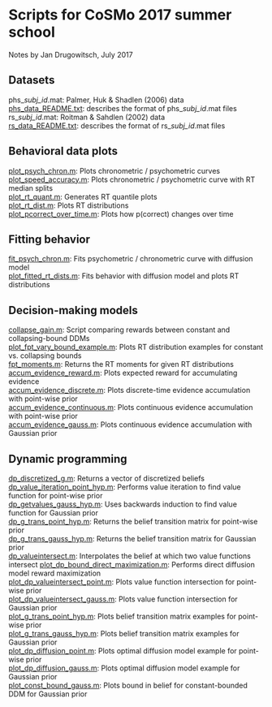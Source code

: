 # Scripts for CoSMo 2017 summer school

Notes by Jan Drugowitsch, July 2017

## Datasets
phs_*subj_id*.mat: Palmer, Huk & Shadlen (2006) data  
[phs_data_README.txt](hs_data_README.txt): describes the format of phs_*subj_id*.mat files  
rs_*subj_id*.mat: Roitman & Sahdlen (2002) data  
[rs_data_README.txt](rs_data_README.txt): describes the format of rs_*subj_id*.mat files

## Behavioral data plots
[plot_psych_chron.m](plot_psych_chron.m): Plots chronometric / psychometric curves  
[plot_speed_accuracy.m](plot_speed_accuracy.m): Plots chronometric / psychometric curve with RT median splits  
[plot_rt_quant.m](plot_rt_quant.m): Generates RT quantile plots  
[plot_rt_dist.m](plot_rt_dist.m): Plots RT distributions  
[plot_pcorrect_over_time.m](plot_pcorrect_over_time.m): Plots how p(correct) changes over time  

## Fitting behavior
[fit_psych_chron.m](fit_psych_chron.m): Fits psychometric / chronometric curve with diffusion model  
[plot_fitted_rt_dists.m](plot_fitted_rt_dists.m): Fits behavior with diffusion model and plots RT distributions  

## Decision-making models
[collapse_gain.m](collapse_gain.m): Script comparing rewards between constant and collapsing-bound DDMs  
[plot_fpt_vary_bound_example.m](plot_fpt_vary_bound_example.m): Plots RT distribution examples for constant vs. collapsing bounds  
[fpt_moments.m](fpt_moments.m): Returns the RT moments for given RT distributions  
[accum_evidence_reward.m](accum_evidence_reward.m): Plots expected reward for accumulating evidence  
[accum_evidence_discrete.m](accum_evidence_discrete.m): Plots discrete-time evidence accumulation with point-wise prior  
[accum_evidence_continuous.m](accum_evidence_continuous.m): Plots continuous evidence accumulation with point-wise prior  
[accum_evidence_gauss.m](accum_evidence_gauss.m): Plots continuous evidence accumulation with Gaussian prior  

## Dynamic programming
[dp_discretized_g.m](dp_discretized_g.m): Returns a vector of discretized beliefs  
[dp_value_iteration_point_hyp.m](dp_value_iteration_point_hyp.m): Performs value iteration to find value function for point-wise prior  
[dp_getvalues_gauss_hyp.m](dp_getvalues_gauss_hyp.m): Uses backwards induction to find value function for Gaussian prior  
[dp_g_trans_point_hyp.m](dp_g_trans_point_hyp.m): Returns the belief transition matrix for point-wise prior  
[dp_g_trans_gauss_hyp.m](dp_g_trans_gauss_hyp.m): Returns the belief transition matrix for Gaussian prior  
[dp_valueintersect.m](dp_valueintersect.m): Interpolates the belief at which two value functions intersect
[plot_dp_bound_direct_maximization.m](plot_dp_bound_direct_maximization.m): Performs direct diffusion model reward maximization  
[plot_dp_valueintersect_point.m](plot_dp_valueintersect_point.m): Plots value function intersection for point-wise prior  
[plot_dp_valueintersect_gauss.m](plot_dp_valueintersect_gauss.m): Plots value function intersection for Gaussian prior  
[plot_g_trans_point_hyp.m](plot_g_trans_point_hyp.m): Plots belief transition matrix examples for point-wise prior  
[plot_g_trans_gauss_hyp.m](plot_g_trans_gauss_hyp.m): Plots belief transition matrix examples for Gaussian prior  
[plot_dp_diffusion_point.m](plot_dp_diffusion_point.m): Plots optimal diffusion model example for point-wise prior  
[plot_dp_diffusion_gauss.m](plot_dp_diffusion_gauss.m): Plots optimal diffusion model example for Gaussian prior  
[plot_const_bound_gauss.m](plot_const_bound_gauss.m): Plots bound in belief for constant-bounded DDM for Gaussian prior  
